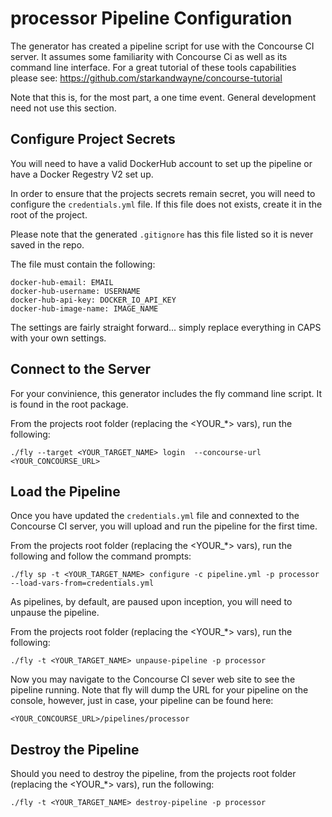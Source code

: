 # processor Pipeline Configuration

The generator has created a pipeline script for use with the Concourse CI server. It assumes some familiarity with Concourse Ci as well as its command line interface. For a great tutorial of these tools capabilities please see: https://github.com/starkandwayne/concourse-tutorial

Note that this is, for the most part, a one time event. General development need not use this section.

## Configure Project Secrets

You will need to have a valid DockerHub account to set up the pipeline or have a Docker Regestry V2 set up.

In order to ensure that the projects secrets remain secret, you will need to configure the `credentials.yml` file. If this file does not exists, create it in the root of the project.

Please note that the generated `.gitignore` has this file listed so it is never saved in the repo.

The file must contain the following:

```
docker-hub-email: EMAIL
docker-hub-username: USERNAME
docker-hub-api-key: DOCKER_IO_API_KEY
docker-hub-image-name: IMAGE_NAME

```

The settings are fairly straight forward... simply replace everything in CAPS with your own settings.

## Connect to the Server

For your convinience, this generator includes the fly command line script. It is found in the root package. 

From the projects root folder (replacing the <YOUR_*> vars), run the following:

```
./fly --target <YOUR_TARGET_NAME> login  --concourse-url <YOUR_CONCOURSE_URL>

```

## Load the Pipeline

Once you have updated the `credentials.yml` file and connexted to the Concourse CI server, you will upload and run the pipeline for the first time.

From the projects root folder (replacing the <YOUR_*> vars), run the following and follow the command prompts:

```
./fly sp -t <YOUR_TARGET_NAME> configure -c pipeline.yml -p processor --load-vars-from=credentials.yml

```

As pipelines, by default, are paused upon inception, you will need to unpause the pipeline. 

From the projects root folder (replacing the <YOUR_*> vars), run the following:

```
./fly -t <YOUR_TARGET_NAME> unpause-pipeline -p processor

```

Now you may navigate to the Concourse CI sever web site to see the pipeline running. Note that fly will dump the URL for your pipeline on the console, however, just in case, your pipeline can be found here:

```
<YOUR_CONCOURSE_URL>/pipelines/processor
```

## Destroy the Pipeline

Should you need to destroy the pipeline, from the projects root folder (replacing the <YOUR_*> vars), run the following:

```
./fly -t <YOUR_TARGET_NAME> destroy-pipeline -p processor
```